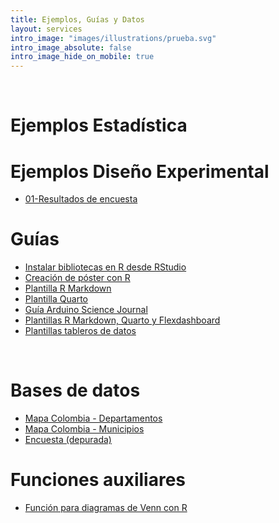 ```yaml
---
title: Ejemplos, Guías y Datos
layout: services
intro_image: "images/illustrations/prueba.svg"
intro_image_absolute: false
intro_image_hide_on_mobile: true
---
```


<br>

# Ejemplos Estadística

# Ejemplos Diseño Experimental

- [01-Resultados de encuesta](https://edimer.quarto.pub/resultados-encuesta/)

# Guías

- [Instalar bibliotecas en R desde RStudio](/temas/Guides/01-InstallPackage.html)
- [Creación de póster con R](/temas/Guides/examples_experimental_design/poster-plantilla.zip)
- [Plantilla R Markdown](/temas/Guides/00-plantila-rmarkdown.zip)
- [Plantilla Quarto](/temas/Guides/plantilla-quarto.zip)
- [Guía Arduino Science Journal](https://rpubs.com/Edimer/954711)
- [Plantillas R Markdown, Quarto  y Flexdashboard](/temas/Guides/plantillas-R-udea.zip)
- [Plantillas tableros de datos](/temas/Guides/plantillas-tableros.zip)

<br>

# Bases de datos

- [Mapa Colombia - Departamentos](/temas/data/MGN2021_DPTO_POLITICO.rar)
- [Mapa Colombia - Municipios](/temas/data/MGN2021_MPIO_POLITICO.rar)
- [Encuesta (depurada)](/temas/data/encuesta_depurada2024.xlsx)

# Funciones auxiliares

- [Función para diagramas de Venn con R](/temas/Guides/examples_statistics/diagramas_venn.R)